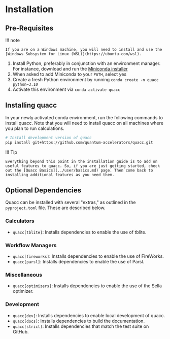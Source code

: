 # Installation

## Pre-Requisites

!!! note

    If you are on a Windows machine, you will need to install and use the [Windows Subsystem for Linux (WSL)](https://ubuntu.com/wsl).

1. Install Python, preferably in conjunction with an environment manager. For instance, download and run the [Miniconda installer](https://docs.conda.io/en/latest/miniconda.html)
2. When asked to add Miniconda to your `PATH`, select yes
3. Create a fresh Python environment by running `conda create -n quacc python=3.10`
4. Activate this environment via `conda activate quacc`

## Installing quacc

In your newly activated conda environment, run the following commands to install quacc. Note that you will need to install quacc on all machines where you plan to run calculations.

```bash
# Install development version of quacc
pip install git+https://github.com/quantum-accelerators/quacc.git
```

!!! Tip

    Everything beyond this point in the installation guide is to add on useful features to quacc. So, if you are just getting started, check out the [Quacc Basics](../user/basics.md) page. Then come back to installing additional features as you need them.

## Optional Dependencies

Quacc can be installed with several "extras," as outlined in the `pyproject.toml` file. These are described below.

### Calculators

- `quacc[tblite]`: Installs dependencies to enable the use of tblite.

### Workflow Managers

- `quacc[fireworks]`: Installs dependencies to enable the use of FireWorks.
- `quacc[parsl]`: Installs dependencies to enable the use of Parsl.

### Miscellaneous

- `quacc[optimizers]`: Installs dependencies to enable the use of the Sella optimizer.

### Development

- `quacc[dev]`: Installs dependencies to enable local development of quacc.
- `quacc[docs]`: Installs dependencies to build the documentation.
- `quacc[strict]`: Installs dependencies that match the test suite on GitHub.
